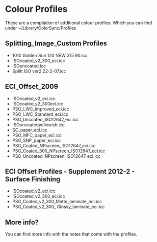 Colour Profiles
===============

These are a compilation of additional colour profiles.
Which you can find under ~/Library/ColorSync/Profiles

Splitting_Image_Custom Profiles
-------------------------------
* 1010 Golden Sun 120 NEW 315 90.icc
* ISOcoated_v2_300_eci.icc
* ISOuncoated.icc
* Splitt ISO ver2 22-2-07.icc

ECI_Offset_2009
---------------
* ISOcoated_v2_eci.icc
* ISOcoated_v2_300eci.icc
* PSO_LWC_Improved_eci.icc
* PSO_LWC_Standard_eci.icc
* PSO_Uncoated_ISO12647_eci.icc
* ISOuncoatedyellowish.icc
* SC_paper_eci.icc
* PSO_MFC_paper_eci.icc
* PSO_SNP_paper_eci.icc
* PSO_Coated_NPscreen_ISO12647_eci.icc
* PSO_Coated_300_NPscreen_ISO12647_eci.icc
* PSO_Uncoated_NPscreen_ISO12647_eci.icc

ECI Offset Profiles - Supplement 2012-2 - Surface Finishing
-----------------------------------------------------------
* ISOcoated_v2_eci.icc
* ISOcoated_v2_300_eci.icc
* PSO_Coated_v2_300_Matte_laminate_eci.icc
* PSO_Coated_v2_300_ Glossy_laminate_eci.icc

More info?
---------
You can find more info with the notes that come with the profiles.